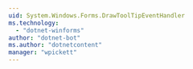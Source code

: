```yaml
---
uid: System.Windows.Forms.DrawToolTipEventHandler
ms.technology: 
  - "dotnet-winforms"
author: "dotnet-bot"
ms.author: "dotnetcontent"
manager: "wpickett"
---
```

